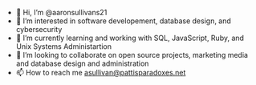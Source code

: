 - 👋 Hi, I’m @aaronsullivans21
- 👀 I’m interested in software developement, database design, and cybersecurity
- 🌱 I’m currently learning and working with SQL, JavaScript, Ruby, and Unix Systems Administartion
- 💞️ I’m looking to collaborate on open source projects, marketing media and database design and administration 
- 📫 How to reach me asullivan@pattisparadoxes.net

<!---
aaronsullivans21/aaronsullivans21 is a ✨ special ✨ repository because its `README.md` (this file) appears on your GitHub profile.
You can click the Preview link to take a look at your changes.
--->
